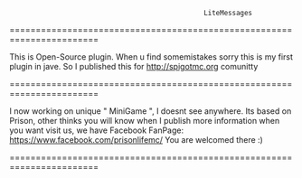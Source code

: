                                                     LiteMessages
=======================================================================

This is Open-Source plugin.
When u find somemistakes sorry this is my first plugin in jave.
So I published this for http://spigotmc.org comunitty

=======================================================================


I now working on unique " MiniGame ", I doesnt see anywhere.
Its based on Prison, other thinks you will know when I publish
more information when you want visit us, we have Facebook FanPage:
https://www.facebook.com/prisonlifemc/ You are welcomed there :)

=======================================================================
